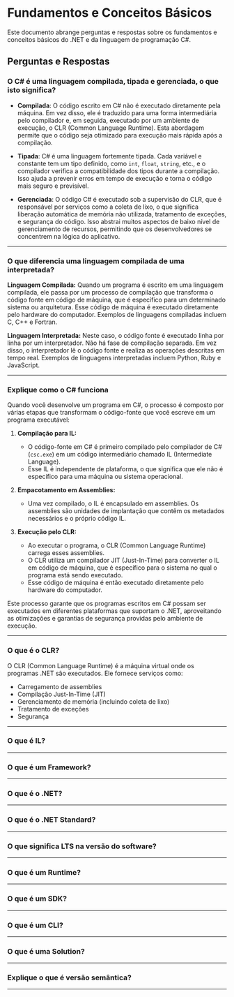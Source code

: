 # Fundamentos e Conceitos Básicos

Este documento abrange perguntas e respostas sobre os fundamentos e conceitos básicos do .NET e da linguagem de programação C#.

## Perguntas e Respostas

### O C# é uma linguagem compilada, tipada e gerenciada, o que isto significa?

- **Compilada**: O código escrito em C# não é executado diretamente pela máquina. Em vez disso, ele é traduzido para uma forma intermediária pelo compilador e, em seguida, executado por um ambiente de execução, o CLR (Common Language Runtime). Esta abordagem permite que o código seja otimizado para execução mais rápida após a compilação.

- **Tipada**: C# é uma linguagem fortemente tipada. Cada variável e constante tem um tipo definido, como `int`, `float`, `string`, etc., e o compilador verifica a compatibilidade dos tipos durante a compilação. Isso ajuda a prevenir erros em tempo de execução e torna o código mais seguro e previsível.

- **Gerenciada**: O código C# é executado sob a supervisão do CLR, que é responsável por serviços como a coleta de lixo, o que significa liberação automática de memória não utilizada, tratamento de exceções, e segurança do código. Isso abstrai muitos aspectos de baixo nível de gerenciamento de recursos, permitindo que os desenvolvedores se concentrem na lógica do aplicativo.

---

### O que diferencia uma linguagem compilada de uma interpretada?

**Linguagem Compilada:**
Quando um programa é escrito em uma linguagem compilada, ele passa por um processo de compilação que transforma o código fonte em código de máquina, que é específico para um determinado sistema ou arquitetura. Esse código de máquina é executado diretamente pelo hardware do computador. Exemplos de linguagens compiladas incluem C, C++ e Fortran.

**Linguagem Interpretada:**
Neste caso, o código fonte é executado linha por linha por um interpretador. Não há fase de compilação separada. Em vez disso, o interpretador lê o código fonte e realiza as operações descritas em tempo real. Exemplos de linguagens interpretadas incluem Python, Ruby e JavaScript.

---
### Explique como o C# funciona

Quando você desenvolve um programa em C#, o processo é composto por várias etapas que transformam o código-fonte que você escreve em um programa executável:

1. **Compilação para IL:**
   - O código-fonte em C# é primeiro compilado pelo compilador de C# (`csc.exe`) em um código intermediário chamado IL (Intermediate Language).
   - Esse IL é independente de plataforma, o que significa que ele não é específico para uma máquina ou sistema operacional.

2. **Empacotamento em Assemblies:**
   - Uma vez compilado, o IL é encapsulado em assemblies. Os assemblies são unidades de implantação que contêm os metadados necessários e o próprio código IL.

3. **Execução pelo CLR:**
   - Ao executar o programa, o CLR (Common Language Runtime) carrega esses assemblies.
   - O CLR utiliza um compilador JIT (Just-In-Time) para converter o IL em código de máquina, que é específico para o sistema no qual o programa está sendo executado.
   - Esse código de máquina é então executado diretamente pelo hardware do computador.

Este processo garante que os programas escritos em C# possam ser executados em diferentes plataformas que suportam o .NET, aproveitando as otimizações e garantias de segurança providas pelo ambiente de execução.

---
### O que é o CLR?

O CLR (Common Language Runtime) é a máquina virtual onde os programas .NET são executados. Ele fornece serviços como:

- Carregamento de assemblies
- Compilação Just-In-Time (JIT)
- Gerenciamento de memória (incluindo coleta de lixo)
- Tratamento de exceções
- Segurança

---
### O que é IL?
---
### O que é um Framework?
---
### O que é o .NET?
---
### O que é o .NET Standard?
---
### O que significa LTS na versão do software?
---
### O que é um Runtime?
---
### O que é um SDK?
---
### O que é um CLI?
---
### O que é uma Solution?
---
### Explique o que é versão semântica?
---